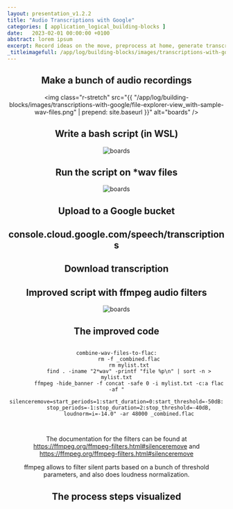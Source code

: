 ```yaml
---
layout: presentation_v1.2.2
title: "Audio Transcriptions with Google"
categories: [ application_logical_building-blocks ]
date:   2023-02-01 00:00:00 +0100
abstract: lorem ipsum
excerpt: Record ideas on the move, preprocess at home, generate transcript in the cloud
_titleimagefull: /app/log/building-blocks/images/transcriptions-with-google/audacity_inputfiles-combined-normalized-silenceremoved_1080p.png
---
```


<!-- template                                   -->

<section>

<!--
<section>
<h2>foo bar baz</h2>
<div class="container">
<div class="col">
Lorem ipsum dolor sit amet, consectetur adipiscing elit, sed do eiusmod tempor incididunt ut labore et dolore magna aliqua. Ut enim ad minim veniam, quis nostrud exercitation ullamco laboris nisi ut aliquip ex ea commodo consequat. Duis aute irure dolor in reprehenderit in voluptate velit esse cillum dolore eu fugiat nulla pariatur. Excepteur sint occaecat cupidatat non proident, sunt in culpa qui officia deserunt mollit anim id est laborum.
</div>
<div class="col">
Lorem ipsum dolor sit amet, consectetur adipiscing elit, sed do eiusmod tempor incididunt ut labore et dolore magna aliqua. Ut enim ad minim veniam, quis nostrud exercitation ullamco laboris nisi ut aliquip ex ea commodo consequat. Duis aute irure dolor in reprehenderit in voluptate velit esse cillum dolore eu fugiat nulla pariatur. Excepteur sint occaecat cupidatat non proident, sunt in culpa qui officia deserunt mollit anim id est laborum.
</div>

</div>
</section>
//-->

<section style="text-align: center;" >
<h2 style="">Make a bunch of audio recordings</h2>

<img  class="r-stretch" src="{{ "/app/log/building-blocks/images/transcriptions-with-google/file-explorer-view_with-sample-wav-files.png" | prepend: site.baseurl }}" alt="boards" />


</section>

<section style="text-align: center;" data-background-gradient="radial-gradient(#fdf6e3, #eee8d5)">
<h2>Write a bash script (in WSL)</h2>
<img  class="r-stretch" src="{{ "/app/log/building-blocks/images/transcriptions-with-google/bash-script-as-Makefile.png" | prepend: site.baseurl }}" alt="boards" />
</section>

<section style="text-align: center;" >
<h2>Run the script on *wav files</h2>
<img  class="r-stretch" src="{{ "/app/log/building-blocks/images/transcriptions-with-google/bash-script-output.png" | prepend: site.baseurl }}" alt="boards" />
</section>

<section style="text-align: center;" data-background="/app/log/building-blocks/images/transcriptions-with-google/google-bucket-view.png">
<h2>Upload to a Google bucket</h2>
</section>

<section style="text-align: center;" data-background="/app/log/building-blocks/images/transcriptions-with-google/console-cloud-google-speech-transcriptions-list.png">
<h2>console.cloud.google.com/speech/transcriptions</h2>
</section>

<section style="text-align: center;" data-background="/app/log/building-blocks/images/transcriptions-with-google/console-cloud-google-speech-transcriptions-download.png">
<h2>Download transcription</h2>
</section>


</section>


<section>

<section style="text-align: center;" data-background-gradient="radial-gradient(#fdf6e3, #eee8d5)">
<h2>Improved script with ffmpeg audio filters</h2>
<img  class="r-stretch" src="{{ "/app/log/building-blocks/images/transcriptions-with-google/bash-script-as-Makefile_enhanced_v2.png" | prepend: site.baseurl }}" alt="boards" />
</section>


<section style="text-align: center;" >
<h2>The improved code</h2>
<pre class="bash"><code>
combine-wav-files-to-flac:
        rm -f _combined.flac
        rm mylist.txt
        find . -iname "2*wav" -printf "file %p\n" | sort -n > mylist.txt
        ffmpeg -hide_banner -f concat -safe 0 -i mylist.txt -c:a flac -af "
        silenceremove=start_periods=1:start_duration=0:start_threshold=-50dB:
        stop_periods=-1:stop_duration=2:stop_threshold=-40dB,
        loudnorm=i=-14.0" -ar 48000 _combined.flac

</code></pre>

<p>The documentation for the filters can be found at<br />
<a href="https://ffmpeg.org/ffmpeg-filters.html#silenceremove">https://ffmpeg.org/ffmpeg-filters.html#silenceremove</a> and <br />
<a href="https://ffmpeg.org/ffmpeg-filters.html#silenceremove">https://ffmpeg.org/ffmpeg-filters.html#silenceremove</a></p>

<p>ffmpeg allows to filter silent parts based on a bunch of threshold parameters, and also does loudness normalization.</p>

</section>

<section style="text-align: center;" data-background-gradient="radial-gradient(#fdf6e3, #eee8d5)">
<h2>The process steps visualized</h2>
<img  class="r-stretch" src="{{ "/app/log/building-blocks/images/transcriptions-with-google/audacity_inputfiles-combined-normalized-silenceremoved_720p.png" | prepend: site.baseurl }}" alt="" />
</section>



</section>
